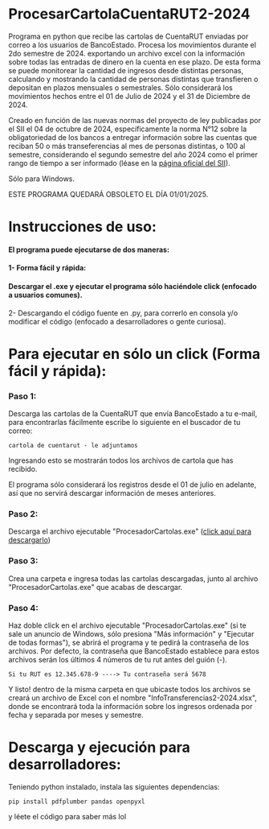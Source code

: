 # ProcesarCartolaCuentaRUT2-2024
Programa en python que recibe las cartolas de CuentaRUT enviadas por correo a los usuarios de BancoEstado. Procesa los movimientos durante el 2do semestre de 2024. exportando un archivo excel con la información sobre todas las entradas de dinero en la cuenta en ese plazo. De esta forma se puede monitorear la cantidad de ingresos desde distintas personas, calculando y mostrando la cantidad de personas distintas que transfieren o depositan en plazos mensuales o semestrales. 
Sólo considerará los movimientos hechos entre el 01 de Julio de 2024 y el 31 de Diciembre de 2024. 

Creado en función de las nuevas normas del proyecto de ley publicadas por el SII el 04 de octubre de 2024, específicamente la norma N°12 sobre la obligatoriedad de los bancos a entregar información sobre las cuentas que reciban 50 o más transeferencias al mes de personas distintas, o 100 al semestre, considerando el segundo semestre del año 2024 como el primer rango de tiempo a ser informado (léase en la [página oficial del SII](https://www.sii.cl/noticias/2024/031024noti03srm.htm)).

Sólo para Windows.

ESTE PROGRAMA QUEDARÁ OBSOLETO EL DÍA 01/01/2025.

# Instrucciones de uso:
#### El programa puede ejecutarse de dos maneras:
#### 1- Forma fácil y rápida: 
#### Descargar el .exe y ejecutar el programa sólo haciéndole click (enfocado a usuarios comunes).
 
2- Descargando el código fuente en .py, para correrlo en consola y/o modificar el código (enfocado a desarrolladores o gente curiosa). 
# Para ejecutar en sólo un click (Forma fácil y rápida):
### Paso 1: 
Descarga las cartolas de la CuentaRUT que envía BancoEstado a tu e-mail, para encontrarlas fácilmente escribe lo siguiente en el buscador de tu correo:

`cartola de cuentarut - le adjuntamos `

Ingresando esto se mostrarán todos los archivos de cartola que has recibido. 

El programa sólo considerará los registros desde el 01 de julio en adelante, así que no servirá descargar información de meses anteriores.

### Paso 2:
Descarga el archivo ejecutable "ProcesadorCartolas.exe" ([click aquí para descargarlo](https://github.com/sebsatian/ProcesarCartolaCuentaRUT2-2024/raw/refs/heads/main/ProcesadorCartolas.exe))

### Paso 3:
Crea una carpeta e ingresa todas las cartolas descargadas, junto al archivo "ProcesadorCartolas.exe" que acabas de descargar.

### Paso 4:
Haz doble click en el archivo ejecutable "ProcesadorCartolas.exe" (si te sale un anuncio de Windows, sólo presiona "Más información" y "Ejecutar de todas formas"), se abrirá el programa y te pedirá la contraseña de los archivos. Por defecto, la contraseña que BancoEstado establece para estos archivos serán los últimos 4 números de tu rut antes del guión (-).

`Si tu RUT es 12.345.678-9 ----> Tu contraseña será 5678 `

Y listo! dentro de la misma carpeta en que ubicaste todos los archivos se creará un archivo de Excel con el nombre "InfoTransferencias2-2024.xlsx", donde se encontrará toda la información sobre los ingresos ordenada por fecha y separada por meses y semestre.

# Descarga y ejecución para desarrolladores:

Teniendo python instalado, instala las siguientes dependencias:

`pip install pdfplumber pandas openpyxl `

y léete el código para saber más lol


